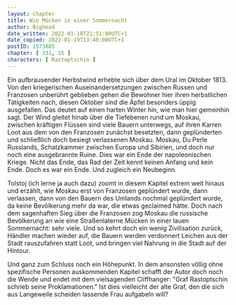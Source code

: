 ```yaml
---
layout: chapter
title: Wie Mücken in einer Sommernacht
author: Bighead
date_written: 2022-01-18T21:51:00UTC+1
date_copied: 2022-01-19T13:40:00UTC+1
postID: 1573885
chapter: [ 331, 15 ]
characters: [ Rastoptschin ]
---
```

Ein aufbrausender Herbstwind erhebte sich über dem Ural im Oktober 1813. Von den kriegerischen Auseinandersetzungen zwischen Russen und Franzosen unberührt geblieben gehen die Bewohner hier ihren herbstlichen Tätigkeiten nach, diesen Oktober sind die Äpfel besonders üppig ausgefallen. Das deutet auf einen harten Winter hin, wie man hier gemeinhin sagt. Der Wind gleitet hinab über die Tiefebenen rund um Moskau, zwischen kräftigen Flüssen sind viele Bauern unterwegs, auf ihren Karren Loot aus dem von den Franzosen zunächst besetzten, dann geplünderten und schließlich doch besiegt verlassenen Moskau. Moskau, Du Perle Russlands, Schatzkammer zwischen Europa und Sibirien, und doch nur noch eine ausgebrannte Ruine. Dies war ein Ende der napoleonischen Kriege. Nicht das Ende, das Rad der Zeit kennt keinen Anfang und kein Ende. Doch es war ein Ende. Und zugleich ein Neubeginn.

Tolstoj (ich lerne ja auch dazu) zoomt in diesem Kapitel extrem weit hinaus und erzählt, wie Moskau erst von Franzosen geplündert wurde, dann verlassen, dann von den Bauern des Umlands nochmal geplündert wurde, da keine Bevölkerung mehr da war, die etwas geclaimed hätte. Doch nach dem sagenhaften Sieg über die Franzosen zog Moskau die russische Bevölkerung an wie eine Straßenlaterne Mücken in einer lauen Sommernacht: sehr viele. Und so kehrt doch ein wenig Zivilisation zurück, Händler machen wieder auf, die Bauern werden verdonnert Leichen aus der Stadt rauszufahren statt Loot, und bringen viel Nahrung in die Stadt auf der Hintour.

Und ganz zum Schluss noch ein Höhepunkt. In dem ansonsten völlig ohne spezifische Personen auskommenden Kapitel schafft der Autor doch noch die Wende und endet mit dem vielsagenden Cliffhanger: "Graf Rastoptschin schrieb seine
Proklamationen." Ist dies vielleicht der alte Graf, den die sich aus Langeweile scheiden lassende Frau aufgabeln will?